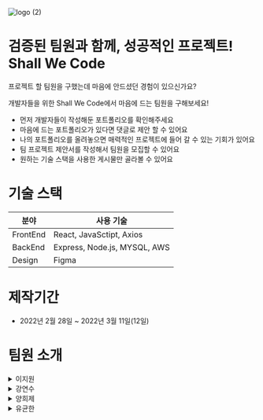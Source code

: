 
![logo (2)](https://user-images.githubusercontent.com/86206374/156135517-6f4821d8-f091-4771-b69e-3db66143323e.png)
# 검증된 팀원과 함께, 성공적인 프로젝트! Shall We Code

프로젝트 할 팀원을 구했는데 마음에 안드셨던 경험이 있으신가요?

개발자들을 위한 Shall We Code에서 마음에 드는 팀원을 구해보세요!

- 먼저 개발자들이 작성해둔 포트폴리오를 확인해주세요 
- 마음에 드는 포트폴리오가 있다면 댓글로 제안 할 수 있어요 
- 나의 포트폴리오를 올려놓으면 매력적인 프로젝트에 들어 갈 수 있는 기회가 있어요
- 팀 프로젝트 제안서를 작성해서 팀원을 모집할 수 있어요
- 원하는 기술 스택을 사용한 게시물만 골라볼 수 있어요 



# 기술 스택 
|분야|사용 기술|
|------|---|
|FrontEnd|React, JavaSctipt, Axios|
|BackEnd|Express, Node.js, MYSQL, AWS|
|Design|Figma|


# 제작기간 
- 2022년 2월 28일 ~ 2022년 3월 11일(12일)
 
# 팀원 소개 
<details>
<summary>이지원</summary>
<div markdown="1">    
   
💁‍♀️ **프론트엔드 팀장**

- 메인 페이지
- 글쓰기 페이지
- 설정 페이지
</div>
</details>


<details>
<summary>강연수</summary>
<div markdown="1"> 
      
💁‍♀️ **프론트엔드**

- 피그마 이용 와이어프레임, 프로토타입 작성
- 로그인 페이지
- 회원가입 페이지
</div>
</details>


<details>
<summary>양희제</summary>
<div markdown="1">    
   
💁‍♂️ **백엔드**

- DB 제작 및 관리
- 메인페이지 및 마이페이지 필터링 구현
- 유저 및 댓글 CRUD 구현

</div>
</details>

<details>
<summary>유균한</summary>
<div markdown="1">    
   
💁‍♂️ **백엔드**

- API문서 작성
- 게시글 CRUD

</div>
</details>






